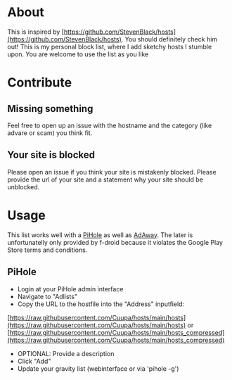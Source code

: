 # About

This is inspired by [https://github.com/StevenBlack/hosts](https://github.com/StevenBlack/hosts). You should definitely check him out!
This is my personal block list, where I add sketchy hosts I stumble upon. You are welcome to use the list as you like

# Contribute

## Missing something
Feel free to open up an issue with the hostname and the category (like advare or scam) you think fit.

## Your site is blocked
Please open an issue if you think your site is mistakenly blocked. Please provide the url of your site and a statement why your site should be unblocked.

# Usage

This list works well with a [PiHole](https://pi-hole.net) as well as [AdAway](https://f-droid.org/packages/org.adaway/). The later is unfortunatelly only provided by f-droid because it violates the Google Play Store terms and conditions.

## PiHole
- Login at your PiHole admin interface
- Navigate to "Adlists"
- Copy the URL to the hostfile into the "Address" inputfield:

 [https://raw.githubusercontent.com/Cuupa/hosts/main/hosts](https://raw.githubusercontent.com/Cuupa/hosts/main/hosts) or [https://raw.githubusercontent.com/Cuupa/hosts/main/hosts_compressed](https://raw.githubusercontent.com/Cuupa/hosts/main/hosts_compressed)
- OPTIONAL: Provide a description
- Click "Add"
- Update your gravity list (webinterface or via 'pihole -g')
